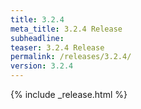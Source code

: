 ```yaml
---
title: 3.2.4
meta_title: 3.2.4 Release
subheadline: 
teaser: 3.2.4 Release
permalink: /releases/3.2.4/
version: 3.2.4
---
```


{% include _release.html %}
